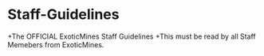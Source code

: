 # Staff-Guidelines
+The OFFICIAL ExoticMines Staff Guidelines
+This must be read by all Staff Memebers from ExoticMines.

